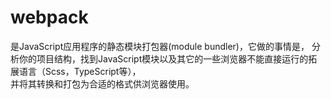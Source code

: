 # webpack

是JavaScript应用程序的静态模块打包器(module bundler)，它做的事情是，
分析你的项目结构，找到JavaScript模块以及其它的一些浏览器不能直接运行的拓展语言（Scss，TypeScript等），  
并将其转换和打包为合适的格式供浏览器使用。

